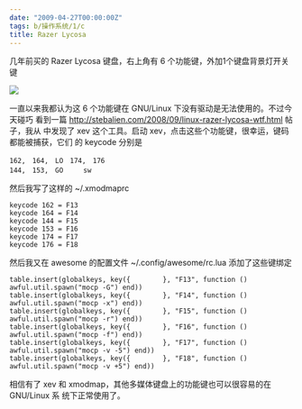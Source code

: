 ```yaml
---
date: "2009-04-27T00:00:00Z"
tags: b/操作系统/1/c
title: Razer Lycosa
---
```


几年前买的 Razer Lycosa 键盘，右上角有 6 个功能键，外加1个键盘背景灯开关键

![](http://du1ab.one/images/2009/04/razer.jpg)

一直以来我都认为这 6 个功能键在 GNU/Linux 下没有驱动是无法使用的。不过今天碰巧
看到一篇 <http://stebalien.com/2008/09/linux-razer-lycosa-wtf.html> 帖子，我从
中发现了 xev 这个工具。启动 xev，点击这些个功能键，很幸运，键码都能被捕获，它们
的 keycode 分别是

    162,　164,　LO　174,　176
    144,　153,　GO　　　sw

然后我写了这样的 ~/.xmodmaprc

    keycode 162 = F13
    keycode 164 = F14
    keycode 144 = F15
    keycode 153 = F16
    keycode 174 = F17
    keycode 176 = F18

然后我又在 awesome 的配置文件 ~/.config/awesome/rc.lua 添加了这些键绑定

    table.insert(globalkeys, key({        }, "F13", function () awful.util.spawn("mocp -G") end))
    table.insert(globalkeys, key({        }, "F14", function () awful.util.spawn("mocp -x") end))
    table.insert(globalkeys, key({        }, "F15", function () awful.util.spawn("mocp -r") end))
    table.insert(globalkeys, key({        }, "F16", function () awful.util.spawn("mocp -f") end))
    table.insert(globalkeys, key({        }, "F17", function () awful.util.spawn("mocp -v -5") end))
    table.insert(globalkeys, key({        }, "F18", function () awful.util.spawn("mocp -v +5") end))

相信有了 xev 和 xmodmap，其他多媒体键盘上的功能键也可以很容易的在 GNU/Linux 系
统下正常使用了。
